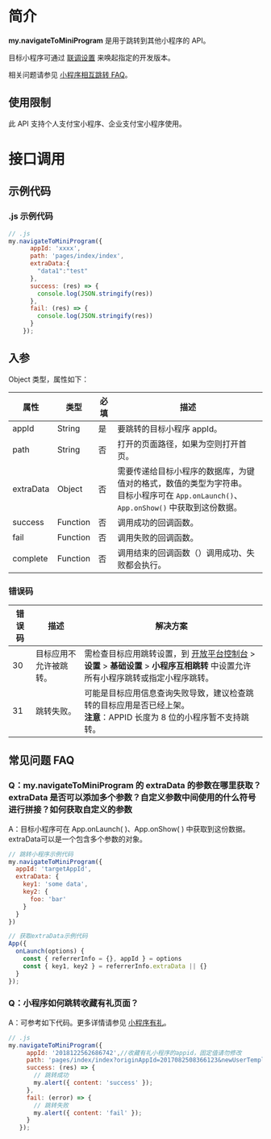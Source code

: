 # 简介
**my.navigateToMiniProgram** 是用于跳转到其他小程序的 API。

目标小程序可通过 [联调设置](https://opendocs.alipay.com/mini/ide/integration-testing) 来唤起指定的开发版本。

相关问题请参见 [小程序相互跳转 FAQ](https://opendocs.alipay.com/mini/api/xqvxl4)。

## 使用限制
此 API 支持个人支付宝小程序、企业支付宝小程序使用。

# 接口调用

## 示例代码

### .js 示例代码
```javascript
// .js
my.navigateToMiniProgram({
      appId: 'xxxx',
      path: 'pages/index/index',
      extraData:{
        "data1":"test"
      },
      success: (res) => {
        console.log(JSON.stringify(res))
      },
      fail: (res) => {
        console.log(JSON.stringify(res))
      }
    });
```

## 入参
Object 类型，属性如下：

| **属性** | **类型** | **必填** | **描述** |
| --- | --- | --- | --- |
| appId | String | 是 | 要跳转的目标小程序 appId。 |
| path | String | 否 | 打开的页面路径，如果为空则打开首页。 |
| extraData | Object | 否 | 需要传递给目标小程序的数据库，为键值对的格式，数值的类型为字符串。<br />目标小程序可在 `App.onLaunch()`、`App.onShow()` 中获取到这份数据。 |
| success | Function | 否 | 调用成功的回调函数。 |
| fail | Function | 否 | 调用失败的回调函数。 |
| complete | Function | 否 | 调用结束的回调函数（）调用成功、失败都会执行。 |


### 错误码
| **错误码** | **描述** | **解决方案** |
| --- | --- | --- |
| 30 | 目标应用不允许被跳转。 | 需检查目标应用跳转设置，到 [开放平台控制台](https://open.alipay.com/dev/workspace) > **设置** > **基础设置** > **小程序互相跳转** 中设置允许所有小程序跳转或指定小程序跳转。 |
| 31 | 跳转失败。 | 可能是目标应用信息查询失败导致，建议检查跳转的目标应用是否已经上架。<br />**注意**：APPID 长度为 8 位的小程序暂不支持跳转。 |


## 常见问题 FAQ

### Q：my.navigateToMiniProgram 的 extraData 的参数在哪里获取？ extraData 是否可以添加多个参数？自定义参数中间使用的什么符号进行拼接？如何获取自定义的参数
A：目标小程序可在 App.onLaunch( )、App.onShow( ) 中获取到这份数据。extraData可以是一个包含多个参数的对象。

```js
// 跳转小程序示例代码
my.navigateToMiniProgram({
  appId: 'targetAppId',
  extraData: {
    key1: 'some data',
    key2: {
      foo: 'bar'
    }
  }
})

// 获取extraData示例代码
App({
  onLaunch(options) {
    const { referrerInfo = {}, appId } = options
    const { key1, key2 } = referrerInfo.extraData || {}
  }
});

```

### Q：小程序如何跳转收藏有礼页面？
A：可参考如下代码。更多详情请参见 [小程序有礼](https://opendocs.alipay.com/mini/operation/app-with-benefit)。
```javascript
// .js
my.navigateToMiniProgram({
     appId: '2018122562686742',//收藏有礼小程序的appid，固定值请勿修改
     path: 'pages/index/index?originAppId=2017082508366123&newUserTemplate=20190130000000119123',//收藏有礼跳转地址和参数
     success: (res) => {
       // 跳转成功
       my.alert({ content: 'success' });
     },
     fail: (error) => {
       // 跳转失败
       my.alert({ content: 'fail' });
     }
   });
```

